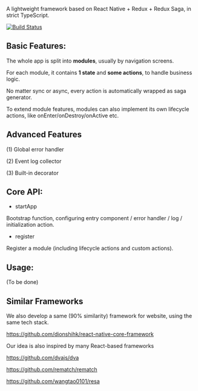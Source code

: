 A lightweight framework based on React Native + Redux + Redux Saga, in strict TypeScript.

[![Build Status](https://travis-ci.com/dionshihk/core-native-framework.svg?branch=master)](https://travis-ci.com/dionshihk/core-native-framework)

## Basic Features:

The whole app is split into **modules**, usually by navigation screens.

For each module, it contains **1 state** and **some actions**, to handle business logic.

No matter sync or async, every action is automatically wrapped as saga generator.

To extend module features, modules can also implement its own lifecycle actions, like onEnter/onDestroy/onActive etc.

## Advanced Features

(1) Global error handler

(2) Event log collector

(3) Built-in decorator

## Core API:

- startApp

Bootstrap function, configuring entry component / error handler / log / initialization action.

- register

Register a module (including lifecycle actions and custom actions).

## Usage:

(To be done)

## Similar Frameworks

We also develop a same (90% similarity) framework for website, using the same tech stack.

https://github.com/dionshihk/react-native-core-framework

Our idea is also inspired by many React-based frameworks

https://github.com/dvajs/dva

https://github.com/rematch/rematch

https://github.com/wangtao0101/resa
